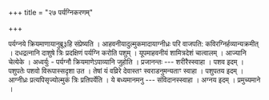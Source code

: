 +++
title = "२७ पर्यग्निकरणम्"

+++

पर्यग्नये क्रियमाणायानुब्रू३हि संप्रेष्यति । आहवनीयादुल्मुकमादायाग्नीध्रः परि वाजपति: कविरग्निर्हव्यान्यक्रमीत् । दधद्रत्नानि दाशुषे त्रिः प्रदक्षिणं पर्यग्नि करोति पशुम् । यूपमाहवनीयं शामित्रदेशं चात्वालम् । आज्यानि चेत्येके । अध्वर्युः - पर्यग्नौ क्रियमाणेऽपाव्यानि जुहोति । प्रजानन्तः --- शरीरैस्स्वाहा । पशव इदम् । पशुपतेः पशवो विरूपास्सदृशा उत । तेषां यं वव्रिरे देवास्तꣳ स्वराडनुमन्यताꣳ स्वाहा । पशुपतय इदम् । आग्नीध्रः प्रत्यपिसृज्योल्मुकं त्रिः प्रतिपर्येति । ये बध्यमानमनु --- संविदानस्स्वाहा । अग्नय इदम् । प्रमुच्यमाने ।
